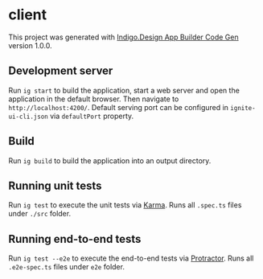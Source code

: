 # client

This project was generated
with [Indigo.Design App Builder Code Gen](https://www.infragistics.com/products/indigo-design/app-builder) version
1.0.0.

## Development server

Run `ig start` to build the application, start a web server and open the application in the default browser. Then
navigate to `http://localhost:4200/`. Default serving port can be configured in `ignite-ui-cli.json` via `defaultPort`
property.

## Build

Run `ig build` to build the application into an output directory.

## Running unit tests

Run `ig test` to execute the unit tests via [Karma](https://karma-runner.github.io). Runs all `.spec.ts` files
under `./src` folder.

## Running end-to-end tests

Run `ig test --e2e` to execute the end-to-end tests via [Protractor](http://www.protractortest.org/). Runs
all `.e2e-spec.ts` files under `e2e` folder.

